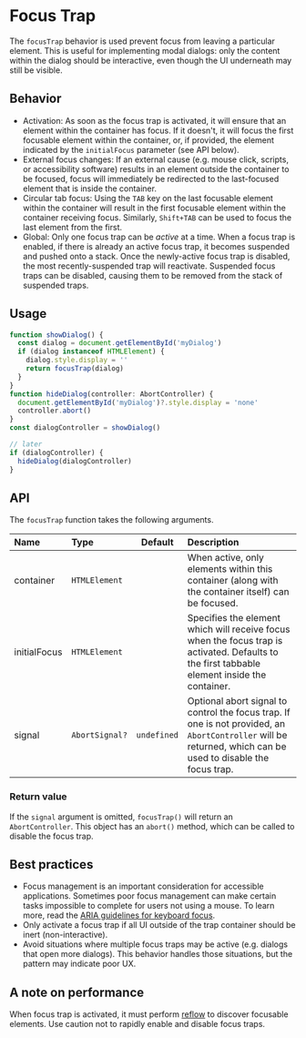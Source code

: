 # Focus Trap

The `focusTrap` behavior is used prevent focus from leaving a particular element. This is useful for implementing modal dialogs: only the content within the dialog should be interactive, even though the UI underneath may still be visible.

## Behavior

- Activation: As soon as the focus trap is activated, it will ensure that an element within the container has focus. If it doesn't, it will focus the first focusable element within the container, or, if provided, the element indicated by the `initialFocus` parameter (see API below).
- External focus changes: If an external cause (e.g. mouse click, scripts, or accessibility software) results in an element outside the container to be focused, focus will immediately be redirected to the last-focused element that is inside the container.
- Circular tab focus: Using the `TAB` key on the last focusable element within the container will result in the first focusable element within the container receiving focus. Similarly, `Shift+TAB` can be used to focus the last element from the first.
- Global: Only one focus trap can be _active_ at a time. When a focus trap is enabled, if there is already an active focus trap, it becomes suspended and pushed onto a stack. Once the newly-active focus trap is disabled, the most recently-suspended trap will reactivate. Suspended focus traps can be disabled, causing them to be removed from the stack of suspended traps.

## Usage

```ts
function showDialog() {
  const dialog = document.getElementById('myDialog')
  if (dialog instanceof HTMLElement) {
    dialog.style.display = ''
    return focusTrap(dialog)
  }
}
function hideDialog(controller: AbortController) {
  document.getElementById('myDialog')?.style.display = 'none'
  controller.abort()
}
const dialogController = showDialog()

// later
if (dialogController) {
  hideDialog(dialogController)
}
```

## API

The `focusTrap` function takes the following arguments.

| Name         | Type           |   Default   | Description                                                                                                                                                  |
| :----------- | :------------- | :---------: | :----------------------------------------------------------------------------------------------------------------------------------------------------------- |
| container    | `HTMLElement`  |             | When active, only elements within this container (along with the container itself) can be focused.                                                           |
| initialFocus | `HTMLElement`  |             | Specifies the element which will receive focus when the focus trap is activated. Defaults to the first tabbable element inside the container.                |
| signal       | `AbortSignal?` | `undefined` | Optional abort signal to control the focus trap. If one is not provided, an `AbortController` will be returned, which can be used to disable the focus trap. |

### Return value

If the `signal` argument is omitted, `focusTrap()` will return an `AbortController`. This object has an `abort()` method, which can be called to disable the focus trap.

## Best practices

- Focus management is an important consideration for accessible applications. Sometimes poor focus management can make certain tasks impossible to complete for users not using a mouse. To learn more, read the [ARIA guidelines for keyboard focus](https://www.w3.org/TR/wai-aria-practices/#kbd_focus_discernable_predictable).
- Only activate a focus trap if all UI outside of the trap container should be inert (non-interactive).
- Avoid situations where multiple focus traps may be active (e.g. dialogs that open more dialogs). This behavior handles those situations, but the pattern may indicate poor UX.

## A note on performance

When focus trap is activated, it must perform [reflow](https://developers.google.com/speed/docs/insights/browser-reflow) to discover focusable elements. Use caution not to rapidly enable and disable focus traps.
